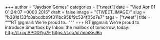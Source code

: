 
+++
author = "Jaydson Gomes"
categories = ["tweet"]
date = "Wed Apr 01 01:24:07 +0000 2015"
draft = false
image = "{TWEET_IMAGE}"
slug = "b381d133fc8abcdbb9f311bc958f9c534f05d7e7"
tags = ["tweet"]
title = """RT @gmail: We're proud to..."""
+++
RT @gmail: We're proud to introduce Smartbox by Inbox: the mailbox of tomorrow, today: http://t.co/iAPODYju7E https://t.co/pI7mm8eJBn
